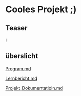 # Cooles Projekt ;)
## Teaser
! [](https://github.com/Pianonic/LA1300-Peanut/blob/main/Teaser.png)

## überslicht
[Program.md](https://github.com/Pianonic/LA1300-Peanut/blob/main/Program.md)

[Lernbericht.md](https://github.com/Pianonic/LA1300-Peanut/blob/main/Lernbericht.md)

[Projekt_Dokumentatioin.md](https://github.com/Pianonic/LA1300-Peanut/blob/main/Projekt_Dokumentatioin.md)

